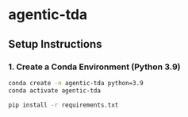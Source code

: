 # agentic-tda

## Setup Instructions

### 1. Create a Conda Environment (Python 3.9)

```bash
conda create -n agentic-tda python=3.9
conda activate agentic-tda

pip install -r requirements.txt